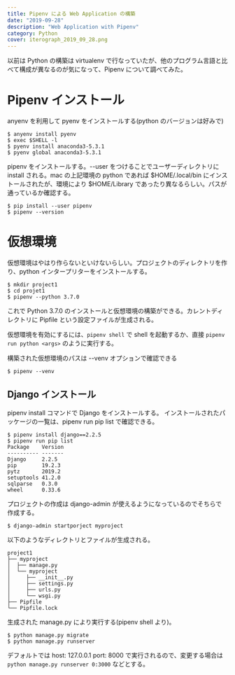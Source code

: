 ```yaml
---
title: Pipenv による Web Application の構築
date: "2019-09-28"
description: "Web Application with Pipenv"
category: Python
cover: iterograph_2019_09_28.png
---
```


以前は Python の構築は virtualenv で行なっていたが、他のプログラム言語と比べて構成が異なるのが気になって、Pipenv について調べてみた。

# Pipenv インストール

anyenv を利用して pyenv をインストールする(python のバージョンは好みで)

```
$ anyenv install pyenv
$ exec $SHELL -l
$ pyenv install anaconda3-5.3.1
$ pyenv global anaconda3-5.3.1
```

pipenv をインストールする。--user をつけることでユーザーディレクトリに install される。mac の上記環境の python であれば $HOME/.local/bin
にインストールされたが、環境により $HOME/Library であったり異なるらしい。パスが通っているか確認する。

```
$ pip install --user pipenv
$ pipenv --version
```

# 仮想環境

仮想環境はやはり作らないといけないらしい。プロジェクトのディレクトリを作り、python インタープリターをインストールする。

```
$ mkdir project1
$ cd projet1
$ pipenv --python 3.7.0
```

これで Python 3.7.0 のインストールと仮想環境の構築ができる。カレントディレクトリに Pipfile という設定ファイルが生成される。

仮想環境を有効にするには、``pipenv shell`` で shell を起動するか、直接 ``pipenv run python <args>`` のように実行する。 

構築された仮想環境のパスは --venv オプションで確認できる
```
$ pipenv --venv
```

## Django インストール

pipenv install コマンドで Django をインストールする。
インストールされたパッケージの一覧は、pipenv run pip list で確認できる。

```
$ pipenv install django==2.2.5
$ pipenv run pip list
Package    Version
---------- -------
Django     2.2.5
pip        19.2.3
pytz       2019.2
setuptools 41.2.0
sqlparse   0.3.0
wheel      0.33.6
```

プロジェクトの作成は django-admin が使えるようになっているのでそちらで作成する。

```
$ django-admin startporject myproject
```

以下のようなディレクトリとファイルが生成される。

```
project1             
├── myproject
│  ├── manage.py
│  └── myproject 
│     ├── __init__.py
│     ├── settings.py
│     ├── urls.py
│     └── wsgi.py
├── Pipfile
└── Pipfile.lock
```

生成された manage.py により実行する(pipenv shell より)。

```
$ python manage.py migrate
$ python manage.py runserver
```

デフォルトでは host: 127.0.0.1 port: 8000 で実行されるので、変更する場合は ``python manage.py runserver 0:3000`` などとする。

